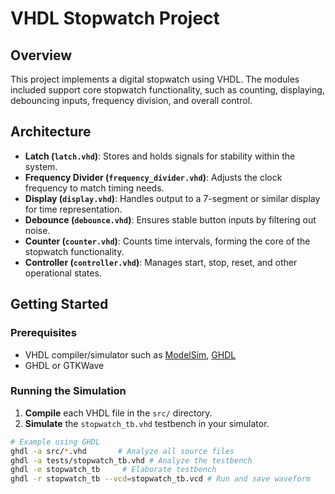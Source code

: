 # VHDL Stopwatch Project
## Overview
This project implements a digital stopwatch using VHDL. The modules included support core stopwatch functionality, such as counting, displaying, debouncing inputs, frequency division, and overall control.

## Architecture

- **Latch (`latch.vhd`)**: Stores and holds signals for stability within the system.
- **Frequency Divider (`frequency_divider.vhd`)**: Adjusts the clock frequency to match timing needs.
- **Display (`display.vhd`)**: Handles output to a 7-segment or similar display for time representation.
- **Debounce (`debounce.vhd`)**: Ensures stable button inputs by filtering out noise.
- **Counter (`counter.vhd`)**: Counts time intervals, forming the core of the stopwatch functionality.
- **Controller (`controller.vhd`)**: Manages start, stop, reset, and other operational states.

## Getting Started

### Prerequisites
- VHDL compiler/simulator such as [ModelSim](https://www.mentor.com/company/products/modelsim/), [GHDL](https://ghdl.github.io/)
- GHDL or GTKWave

### Running the Simulation
1. **Compile** each VHDL file in the `src/` directory.
2. **Simulate** the `stopwatch_tb.vhd` testbench in your simulator.

```bash
# Example using GHDL
ghdl -a src/*.vhd       # Analyze all source files
ghdl -a tests/stopwatch_tb.vhd # Analyze the testbench
ghdl -e stopwatch_tb     # Elaborate testbench
ghdl -r stopwatch_tb --vcd=stopwatch_tb.vcd # Run and save waveform
